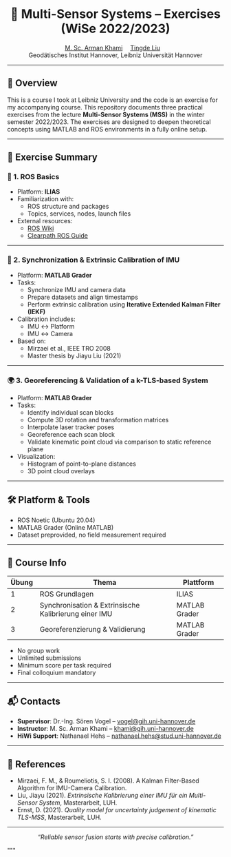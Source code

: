 <p align="center">
<h1 align="center"><strong>📡 Multi-Sensor Systems – Exercises (WiSe 2022/2023)</strong></h1>
  <p align="center">
    <a href='mailto:khami@gih.uni-hannover.de' target='_blank'>M. Sc. Arman Khami</a>&emsp;
    <a href='mailto:tingde.liu@gmail.com' target='_blank'>Tingde Liu</a>&emsp;
    <br>
    Geodätisches Institut Hannover, Leibniz Universität Hannover
  </p>
</p>

---

## 🧭 Overview

This is a course I took at Leibniz University and the code is an exercise for my accompanying course. This repository documents three practical exercises from the lecture **Multi-Sensor Systems (MSS)** in the winter semester 2022/2023. The exercises are designed to deepen theoretical concepts using MATLAB and ROS environments in a fully online setup.

---

## 🧪 Exercise Summary

### 🔧 1. ROS Basics

- Platform: **ILIAS**
- Familiarization with:
  - ROS structure and packages
  - Topics, services, nodes, launch files
- External resources:
  - [ROS Wiki](http://wiki.ros.org/)
  - [Clearpath ROS Guide](http://www.clearpathrobotics.com/assets/guides/kinetic/ros/)

---

### 📐 2. Synchronization & Extrinsic Calibration of IMU

- Platform: **MATLAB Grader**
- Tasks:
  - Synchronize IMU and camera data
  - Prepare datasets and align timestamps
  - Perform extrinsic calibration using **Iterative Extended Kalman Filter (IEKF)**
- Calibration includes:
  - IMU ↔ Platform
  - IMU ↔ Camera
- Based on:
  - Mirzaei et al., IEEE TRO 2008
  - Master thesis by Jiayu Liu (2021)

---

### 🌍 3. Georeferencing & Validation of a k-TLS-based System

- Platform: **MATLAB Grader**
- Tasks:
  - Identify individual scan blocks
  - Compute 3D rotation and transformation matrices
  - Interpolate laser tracker poses
  - Georeference each scan block
  - Validate kinematic point cloud via comparison to static reference plane
- Visualization:
  - Histogram of point-to-plane distances
  - 3D point cloud overlays

---

## 🛠 Platform & Tools

- ROS Noetic (Ubuntu 20.04)
- MATLAB Grader (Online MATLAB)
- Dataset preprovided, no field measurement required

---

## 📅 Course Info

| Übung | Thema                                                   | Plattform       |
|--------|----------------------------------------------------------|------------------|
| 1      | ROS Grundlagen                                           | ILIAS            |
| 2      | Synchronisation & Extrinsische Kalibrierung einer IMU   | MATLAB Grader    |
| 3      | Georeferenzierung & Validierung                         | MATLAB Grader    |

- No group work
- Unlimited submissions
- Minimum score per task required
- Final colloquium mandatory

---

## 📬 Contacts

- **Supervisor**: Dr.-Ing. Sören Vogel – [vogel@gih.uni-hannover.de](mailto:vogel@gih.uni-hannover.de)
- **Instructor**: M. Sc. Arman Khami – [khami@gih.uni-hannover.de](mailto:khami@gih.uni-hannover.de)
- **HiWi Support**: Nathanael Hehs – [nathanael.hehs@stud.uni-hannover.de](mailto:nathanael.hehs@stud.uni-hannover.de)

---

## 📎 References

- Mirzaei, F. M., & Roumeliotis, S. I. (2008). A Kalman Filter-Based Algorithm for IMU-Camera Calibration.
- Liu, Jiayu (2021). *Extrinsische Kalibrierung einer IMU für ein Multi-Sensor System*, Masterarbeit, LUH.
- Ernst, D. (2021). *Quality model for uncertainty judgement of kinematic TLS-MSS*, Masterarbeit, LUH.

---

<p align="center"><i>“Reliable sensor fusion starts with precise calibration.”</i></p>
"""
